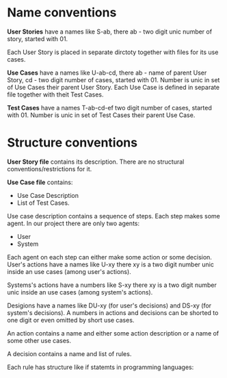 # Name conventions

**User Stories** have a names like S-ab, there ab - two digit unic number of story, started with 01.

Each User Story is placed in separate dirctoty together with files for its use cases.

**Use Cases** have a names like U-ab-cd, there ab - name of parent User Story, cd - two digit number of cases, started with 01. Number is unic in set of Use Cases their parent User Story. 
Each Use Case is defined in separate file together with theit Test Cases.

**Test Cases** have a names T-ab-cd-ef two digit number of cases, started with 01. Number is unic in set of Test Cases their parent Use Case. 

# Structure conventions 

**User Story file** contains its description. There are no structural conventions/restrictions for it.

**Use Case file** contains:
- Use Case Description
- List of Test Cases.

Use case description contains a sequence of steps. Each step makes some agent. In our project there are only two agents:
- User
- System

Each agent on each step can either make some action or some decision. 
User's actions have a names like U-xy there xy is a two digit number unic inside an use cases (among user's actions). 

Systems's actions have a numbers like S-xy there xy is a two digit number unic inside an use cases (among system's actions).

Desigions have a names like DU-xy (for user's decisions) and DS-xy (for system's decisions). 
A numbers in actions and decisions can be shorted to one digit or even omitted by short use cases. 

An action contains a name and either some action description or a name of some other use cases.

A decision contains a name and list of rules. 

Each rule has structure like if statemts in programming languages: 















